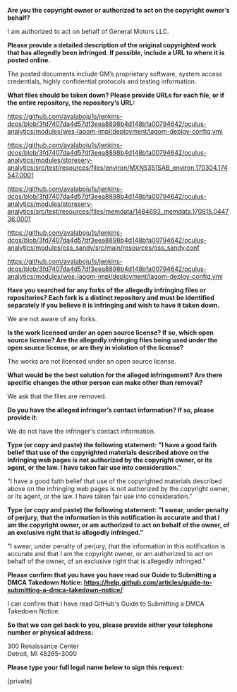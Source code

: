 **Are you the copyright owner or authorized to act on the copyright owner’s behalf?**  

I am authorized to act on behalf of General Motors LLC.

**Please provide a detailed description of the original copyrighted work that has allegedly been infringed. If possible, include a URL to where it is posted online.**  

The posted documents include GM’s proprietary software, system access credentials, highly confidential protocols and testing information.

**What files should be taken down? Please provide URLs for each file, or if the entire repository, the repository’s URL:**  

https://github.com/avalaboju1s/jenkins-dcos/blob/3fd7407da4d57df3eea8898b4d148bfa00794642/oculus-analytics/modules/wes-lagom-impl/deployment/lagom-deploy-config.yml  

https://github.com/avalaboju1s/jenkins-dcos/blob/3fd7407da4d57df3eea8898b4d148bfa00794642/oculus-analytics/modules/storeserv-analytics/src/test/resources/files/environ/MXN5351SAB_environ.170304.174547.0001  

https://github.com/avalaboju1s/jenkins-dcos/blob/3fd7407da4d57df3eea8898b4d148bfa00794642/oculus-analytics/modules/storeserv-analytics/src/test/resources/files/memdata/1484693_memdata.170815.044736.0001  

https://github.com/avalaboju1s/jenkins-dcos/blob/3fd7407da4d57df3eea8898b4d148bfa00794642/oculus-analytics/modules/oss_sandy/src/main/resources/oss_sandy.conf  

https://github.com/avalaboju1s/jenkins-dcos/blob/3fd7407da4d57df3eea8898b4d148bfa00794642/oculus-analytics/modules/wes-lagom-impl/deployment/lagom-deploy-config.yml  

**Have you searched for any forks of the allegedly infringing files or repositories? Each fork is a distinct repository and must be identified separately if you believe it is infringing and wish to have it taken down.**  

We are not aware of any forks.

**Is the work licensed under an open source license? If so, which open source license? Are the allegedly infringing files being used under the open source license, or are they in violation of the license?**  

The works are not licensed under an open source license.

**What would be the best solution for the alleged infringement? Are there specific changes the other person can make other than removal?**  

We ask that the files are removed.

**Do you have the alleged infringer’s contact information? If so, please provide it:**  

We do not have the infringer's contact information.

**Type (or copy and paste) the following statement: "I have a good faith belief that use of the copyrighted materials described above on the infringing web pages is not authorized by the copyright owner, or its agent, or the law. I have taken fair use into consideration."**  

"I have a good faith belief that use of the copyrighted materials described above on the infringing web pages is not authorized by the copyright owner, or its agent, or the law. I have taken fair use into consideration."

**Type (or copy and paste) the following statement: "I swear, under penalty of perjury, that the information in this notification is accurate and that I am the copyright owner, or am authorized to act on behalf of the owner, of an exclusive right that is allegedly infringed."**  

"I swear, under penalty of perjury, that the information in this notification is accurate and that I am the copyright owner, or am authorized to act on behalf of the owner, of an exclusive right that is allegedly infringed."

**Please confirm that you have you have read our Guide to Submitting a DMCA Takedown Notice: https://help.github.com/articles/guide-to-submitting-a-dmca-takedown-notice/**  

I can confirm that I have read GitHub's Guide to Submitting a DMCA Takedown Notice.

**So that we can get back to you, please provide either your telephone number or physical address:**  

300 Renaissance Center  
Detroit, MI 48265-3000  

**Please type your full legal name below to sign this request:**  

[private]
